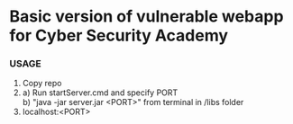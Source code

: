 # Basic version of vulnerable webapp for Cyber Security Academy

### USAGE
1. Copy repo
2. a) Run startServer.cmd and specify PORT <br>
   b) "java -jar server.jar \<PORT\>" from terminal in /libs folder
3. localhost:\<PORT\>